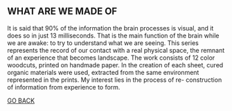 ## WHAT ARE WE MADE OF

It is said that 90% of the information the brain processes is visual, and it does so in just 13 milliseconds. That is the main function of the brain while we are awake: to try to understand what we are seeing. This series represents the record of our contact with a real physical space, the remnant of an experience that becomes landscape. The work consists of 12 color woodcuts, printed on handmade paper. In the creation of each sheet, cured organic materials were used, extracted from the same environment represented in the prints. My interest lies in the process of re- construction of information from experience to form.


[GO BACK](https://aaronrmoreno.github.io/MATERIA)

